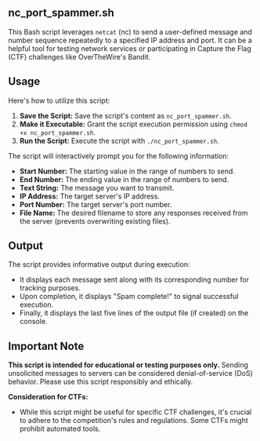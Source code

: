 ## nc_port_spammer.sh

This Bash script leverages `netcat` (nc) to send a user-defined message and number sequence repeatedly to a specified IP address and port. It can be a helpful tool for testing network services or participating in Capture the Flag (CTF) challenges like OverTheWire's Bandit.

## Usage

Here's how to utilize this script:

1. **Save the Script:** Save the script's content as `nc_port_spammer.sh`.
2. **Make it Executable:** Grant the script execution permission using `chmod +x nc_port_spammer.sh`.
3. **Run the Script:** Execute the script with `./nc_port_spammer.sh`.

The script will interactively prompt you for the following information:

- **Start Number:** The starting value in the range of numbers to send.
- **End Number:** The ending value in the range of numbers to send.
- **Text String:** The message you want to transmit.
- **IP Address:** The target server's IP address.
- **Port Number:** The target server's port number.
- **File Name:** The desired filename to store any responses received from the server (prevents overwriting existing files).

## Output

The script provides informative output during execution:

- It displays each message sent along with its corresponding number for tracking purposes.
- Upon completion, it displays "Spam complete!" to signal successful execution.
- Finally, it displays the last five lines of the output file (if created) on the console.

## Important Note

**This script is intended for educational or testing purposes only.** Sending unsolicited messages to servers can be considered denial-of-service (DoS) behavior. Please use this script responsibly and ethically. 

**Consideration for CTFs:**

- While this script might be useful for specific CTF challenges, it's crucial to adhere to the competition's rules and regulations. Some CTFs might prohibit automated tools.
